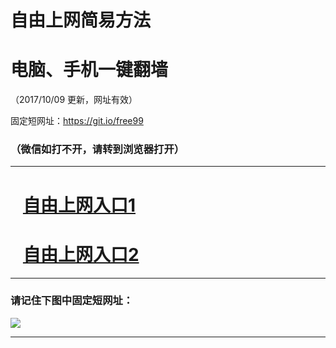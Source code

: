 ﻿# 自由上网简易方法

# 电脑、手机一键翻墙

（2017/10/09 更新，网址有效）

固定短网址：https://git.io/free99

### （微信如打不开，请转到浏览器打开）


***





# &nbsp;&nbsp; <a href="http://ft555717700.fwq-tz-1001.info/fwqtz01.html?t=100900132296 " target="_blank">自由上网入口1</a>
# &nbsp;&nbsp; <a href="http://ft2241520073.fwq-tz-1002.info/fwqtz02.html?t=1009001483 " target="_blank">自由上网入口2</a>
***

### 请记住下图中固定短网址：

<img src="https://s3-us-west-2.amazonaws.com/fwq-1001/yjfq-20170905okok.png" /> 


***

